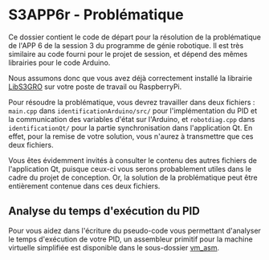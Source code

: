 # S3APP6r - Problématique

Ce dossier contient le code de départ pour la résolution de la problématique de
l'APP 6 de la session 3 du programme de génie robotique. Il est très similaire au code fourni pour le projet de session, et dépend des
mêmes librairies pour le code Arduino.

Nous assumons donc que vous avez déjà correctement installé la librairie
[LibS3GRO](https://github.com/UdeS-GRO/LibS3GRO) sur votre poste de travail ou RaspberryPi.

Pour résoudre la problématique, vous devrez travailler dans deux fichiers :
`main.cpp` dans `identificationArduino/src/` pour l'implémentation du PID et la
communication des variables d'état sur l'Arduino, et `robotdiag.cpp` dans
`identificationQt/` pour la partie synchronisation dans l'application Qt.
En effet, pour la remise de votre solution, vous n'aurez à transmettre que ces
deux fichiers.

Vous êtes évidemment invités à consulter le contenu des autres fichiers de
l'application Qt, puisque ceux-ci vous serons probablement utiles dans le cadre
du projet de conception. Or, la solution de la problématique peut être entièrement contenue dans ces deux
fichiers.

## Analyse du temps d'exécution du PID

Pour vous aidez dans l'écriture du pseudo-code vous permettant d'analyser le
temps d'exécution de votre PID, un assembleur primitif pour la machine virtuelle
simplifiée est disponible dans le sous-dossier [vm_asm](vm_asm/).

